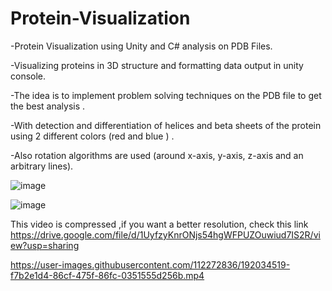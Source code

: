 # Protein-Visualization
-Protein Visualization using Unity and C# analysis on PDB Files. 

-Visualizing proteins in 3D structure and formatting data output in unity console.

-The idea is to implement problem solving techniques on the PDB file to get the best analysis .

-With detection and differentiation of helices and beta sheets of the protein using 2 different colors (red and blue ) .

-Also rotation algorithms are used (around x-axis, y-axis, z-axis and an arbitrary lines).

![image](https://user-images.githubusercontent.com/112272836/214964062-2ab62a9f-ce4a-4b5b-b504-6f0cdc543299.png)

![image](https://user-images.githubusercontent.com/112272836/214964104-c2d9a4cb-4d51-4a6b-a9c3-6d6fd8ab2b0c.png)

This video is compressed ,if you want a better resolution, check this link
https://drive.google.com/file/d/1UyfzyKnrONjs54hgWFPUZOuwiud7IS2R/view?usp=sharing

https://user-images.githubusercontent.com/112272836/192034519-f7b2e1d4-86cf-475f-86fc-0351555d256b.mp4

